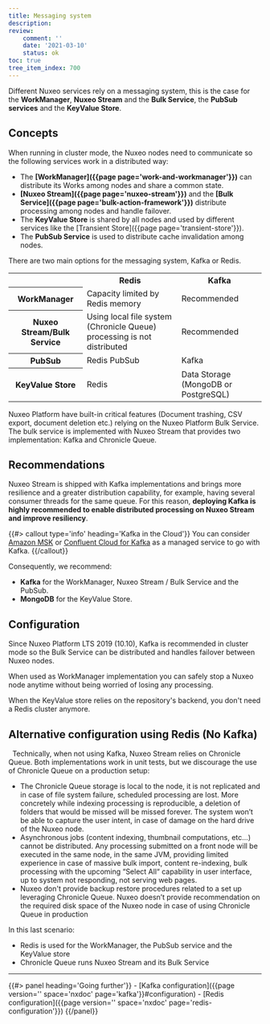 ```yaml
---
title: Messaging system
description:
review:
    comment: ''
    date: '2021-03-10'
    status: ok
toc: true
tree_item_index: 700
---
```


Different Nuxeo services rely on a messaging system, this is the case for the **WorkManager**, **Nuxeo Stream** and the **Bulk Service**, the **PubSub services** and the **KeyValue Store**.

## Concepts

When running in cluster mode, the Nuxeo nodes need to communicate so the following services work in a distributed way:

- The **[WorkManager]({{page page='work-and-workmanager'}})** can distribute its Works among nodes and share a common state.
- **[Nuxeo Stream]({{page page='nuxeo-stream'}})** and the **[Bulk Service]({{page page='bulk-action-framework'}})** distribute processing among nodes and handle failover.
- The **KeyValue Store** is shared by all nodes and used by different services like the [Transient Store]({{page page='transient-store'}}).
- The **PubSub Service**  is used to distribute cache invalidation among nodes.

There are two main options for the messaging system, Kafka or Redis.

<div class="table-scroll">
<table class="hover">
<tbody>
<tr>
  <th colspan="1"></th>
  <th colspan="1">Redis</th>
  <th colspan="1">Kafka</th>
</tr>
<tr>
  <th colspan="1">WorkManager</th>
  <td colspan="1">Capacity limited by Redis memory</td>
  <td colspan="1">Recommended</td>
</tr>
<tr>
  <th colspan="1">Nuxeo Stream/Bulk Service</th>
  <td colspan="1">Using local file system (Chronicle Queue) processing is not distributed</td>
  <td colspan="1">Recommended</td>
</tr>
<tr>
  <th colspan="1">PubSub</th>
  <td colspan="1">Redis PubSub</td>
  <td colspan="1">Kafka</td>
</tr>
<tr>
  <th colspan="1">KeyValue Store</th>
  <td colspan="1">Redis</td>
  <td colspan="1">Data Storage (MongoDB or PostgreSQL)</td>
</tr>
</tbody>
  </table>
  </div>
  
Nuxeo Platform have built-in critical features (Document trashing, CSV export, document deletion etc.) relying on the Nuxeo Platform Bulk Service. The bulk service is implemented with Nuxeo Stream that provides two implementation: Kafka and Chronicle Queue.

## Recommendations

Nuxeo Stream is shipped with Kafka implementations and brings more resilience and a greater distribution capability, for example, having several consumer threads for the same queue. For this reason, **deploying Kafka is highly recommended to enable distributed processing on Nuxeo Stream and improve resiliency**.

{{#> callout type='info' heading='Kafka in the Cloud'}}
You can consider [Amazon MSK](https://aws.amazon.com/msk/) or [Confluent Cloud for Kafka](https://www.confluent.io/confluent-cloud) as a managed service to go with Kafka.
{{/callout}}

Consequently, we recommend:

- **Kafka** for the WorkManager, Nuxeo Stream / Bulk Service and the PubSub.
- **MongoDB** for the KeyValue Store.

## Configuration

Since Nuxeo Platform LTS 2019 (10.10), Kafka is recommended in cluster mode so the Bulk Service can be distributed and handles failover between Nuxeo nodes.

When used as WorkManager implementation you can safely stop a Nuxeo node anytime without being worried of losing any processing.

When the KeyValue store relies on the repository's backend, you don't need a Redis cluster anymore.

## Alternative configuration using Redis (No Kafka)

  Technically, when not using Kafka, Nuxeo Stream relies on Chronicle Queue. Both implementations work in unit tests, but we discourage the use of Chronicle Queue on a production setup:

- The Chronicle Queue storage is local to the node, it is not replicated and in case of file system failure, scheduled processing are lost. More concretely while indexing processing is reproducible, a deletion of folders that would be missed will be missed forever. The system won’t be able to capture the user intent, in case of damage on the hard drive of the Nuxeo node. 
- Asynchronous jobs (content indexing, thumbnail computations, etc…) cannot be distributed. Any processing submitted on a front node will be executed in the same node, in the same JVM, providing limited experience in case of massive bulk import, content re-indexing, bulk processing with the upcoming “Select All“ capability in user interface, up to system not responding, not serving web pages.
- Nuxeo don't provide backup restore procedures related to a set up leveraging Chronicle Queue.
Nuxeo doesn’t provide recommendation on the required disk space of the Nuxeo node in case of using Chronicle Queue in production 

In this last scenario:
- Redis is used for the WorkManager, the PubSub service and the KeyValue store
- Chronicle Queue runs Nuxeo Stream and its Bulk Service

* * *

<div class="row" data-equalizer data-equalize-on="medium"><div class="column medium-6">{{#> panel heading='Going further'}}
- [Kafka configuration]({{page version='' space='nxdoc' page='kafka'}}#configuration)
- [Redis configuration]({{page version='' space='nxdoc' page='redis-configuration'}})
{{/panel}}</div><div class="column medium-6">
</div></div>

